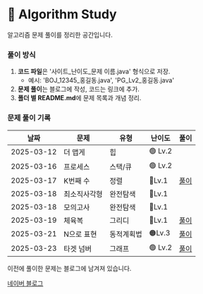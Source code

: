 # 📌 Algorithm Study

알고리즘 문제 풀이를 정리한 공간입니다.



### 풀이 방식
1. **코드 파일**은 '사이트_난이도_문제 이름.java' 형식으로 저장.
    - 예시: 'BOJ_12345_홍길동.java', 'PG_Lv2_홍길동.java'
2. **문제 풀이**는 블로그에 작성, 코드는 링크에 추가.
3. **폴더 별 README.md**에 문제 목록과 개념 정리.

### 문제 풀이 기록

| 날짜         | 문제    | 유형   | 난이도    | 풀이                                                |
|------------|-------|------|--------|---------------------------------------------------|
| 2025-03-12 | 더 맵게  | 힙    | 🟢 Lv.2 |                                                   |
| 2025-03-16 | 프로세스  | 스택/큐 | 🟢 Lv.2 |                                                   |
| 2025-03-17 | K번째 수 | 정렬   | 🔵Lv.1 | [풀이](https://blog.naver.com/gamakk2/223799781209) |
| 2025-03-18 | 최소직사각형 | 완전탐색 | 🔵Lv.1 |                                                   |
| 2025-03-18 | 모의고사  | 완전탐색 | 🔵Lv.1 |                                                   |
| 2025-03-19 | 체육복   | 그리디  | 🔵Lv.1 | [풀이](https://blog.naver.com/gamakk2/223802861543) |
| 2025-03-21 | N으로 표현 | 동적계획법 | 🟠Lv.3 | [풀이](https://blog.naver.com/gamakk2/223805073009) |
| 2025-03-23 | 타겟 넘버 | 그래프  | 🟢 Lv.2 | [풀이](https://blog.naver.com/gamakk2/223806408314) |
이전에 풀이한 문제는 블로그에 남겨져 있습니다.

[네이버 블로그](https://blog.naver.com/gamakk2/223793678530)
